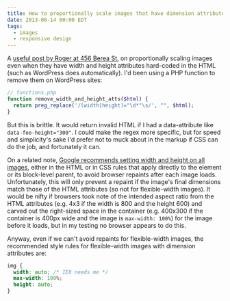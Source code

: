 ```yaml
---
title: How to proportionally scale images that have dimension attributes
date: 2013-06-14 00:00 EDT
tags:
  - images
  - responsive design
---
```


A [useful post by Roger at 456 Berea St.][1] on proportionally scaling images even when they have width and height attributes hard-coded in the HTML (such as WordPress does automatically). I'd been using a PHP function to remove them on WordPress sites:

<!--more-->

```php
// functions.php
function remove_width_and_height_atts($html) {
  return preg_replace('/(width|height)="\d*"\s/', "", $html);
}
```

But this is brittle. It would return invalid HTML if I had a data-attribute like `data-foo-height="300"`. I could make the regex more specific, but for speed and simplicity's sake I'd prefer not to muck about in the markup if CSS can do the job, and fortunately it can.

On a related note, [Google recommends setting width and height on all images][2], either in the HTML or in CSS rules that apply directly to the element or its block-level parent, to avoid browser repaints after each image loads. Unfortunately, this will only prevent a repaint if the image's final dimensions match those of the HTML attributes (so not for flexible-width images). It would be nifty if browsers took note of the intended aspect ratio from the HTML attributes (e.g. 4x3 if the width is 800 and the height 600) and carved out the right-sized space in the container (e.g. 400x300 if the container is 400px wide and the image is `max-width: 100%`) for the image before it loads, but in my testing no browser appears to do this.

Anyway, even if we can't avoid repaints for flexible-width images, the recommended style rules for flexible-width images with dimension attributes are:

```css
img {
  width: auto; /* IE8 needs me */
  max-width: 100%;
  height: auto;
}
```

 [1]: http://www.456bereastreet.com/archive/201306/how_to_proportionally_scale_images_that_have_dimension_attributes/
 [2]: https://developers.google.com/speed/docs/best-practices/rendering#SpecifyImageDimensions
